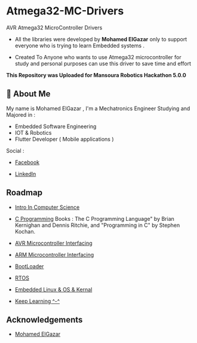 
# Atmega32-MC-Drivers

AVR Atmega32 MicroController Drivers 

- All the libraries were developed by **Mohamed ElGazar** only to support everyone who is trying to learn Embedded systems .

- Created To Anyone who wants to use Atmega32 microcontroller for study and personal purposes can use this driver to save time and effort

**This Repository was Uploaded for Mansoura Robotics Hackathon 5.0.0**

## 🚀 About Me

My name is Mohamed ElGazar , I'm a Mechatronics Engineer
Studying and Majored in  : 

- Embedded Software Engineering 
- IOT & Robotics
- Flutter Developer ( Mobile applications ) 

Social : 

- [Facebook](https://www.facebook.com/mohamed.elgazzer.9)

- [LinkedIn](www.linkedin.com/in/melgazar24)



## Roadmap

- [Intro In Computer Science]()

- [C Programming]()
Books  :  The C Programming Language" by Brian Kernighan and Dennis Ritchie, and "Programming in C" by Stephen Kochan.

- [AVR Microcontroller Interfacing](https://egfwd.com/specializtion/professional-embedded-systems/)

- [ARM Microcontroller Interfacing](https://egfwd.com/specializtion/advanced-embedded-systems/)

- [BootLoader]()

- [RTOS]()

- [Embedded Linux & OS & Kernal]()

- [Keep Learning ^-^ ]()
## Acknowledgements

 - [Mohamed ElGazar](https://github.com/elgazar24)


